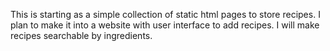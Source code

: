 This is starting as a simple collection of static html pages to store recipes. I plan to make it into a website with user interface to add recipes. I will make recipes searchable by ingredients.
